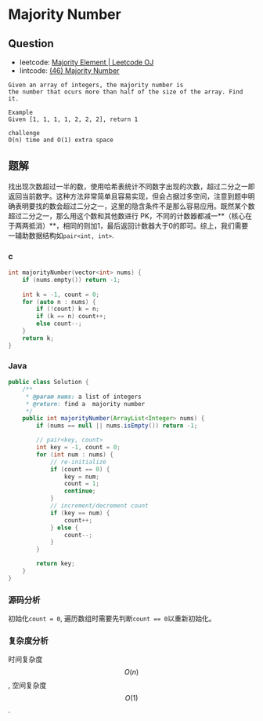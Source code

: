# Majority Number

## Question

- leetcode: [Majority Element | Leetcode OJ](https://leetcode.com/problems/majority-element/)
- lintcode: [(46) Majority Number](http://www.lintcode.com/en/problem/majority-number/)

```
Given an array of integers, the majority number is
the number that ocurs more than half of the size of the array. Find it.

Example
Given [1, 1, 1, 1, 2, 2, 2], return 1

challenge
O(n) time and O(1) extra space
```

## 题解

找出现次数超过一半的数，使用哈希表统计不同数字出现的次数，超过二分之一即返回当前数字。这种方法非常简单且容易实现，但会占据过多空间，注意到题中明确表明要找的数会超过二分之一，这里的隐含条件不是那么容易应用。既然某个数超过二分之一，那么用这个数和其他数进行 PK，不同的计数器都减一**（核心在于两两抵消）**，相同的则加1，最后返回计数器大于0的即可。综上，我们需要一辅助数据结构如`pair<int, int>`.

### c
```c
int majorityNumber(vector<int> nums) {
    if (nums.empty()) return -1;
    
    int k = -1, count = 0;
    for (auto n : nums) {
        if (!count) k = n;
        if (k == n) count++;
        else count--;
    }
    return k;
}
```

### Java

```java
public class Solution {
    /**
     * @param nums: a list of integers
     * @return: find a  majority number
     */
    public int majorityNumber(ArrayList<Integer> nums) {
        if (nums == null || nums.isEmpty()) return -1;

        // pair<key, count>
        int key = -1, count = 0;
        for (int num : nums) {
            // re-initialize
            if (count == 0) {
                key = num;
                count = 1;
                continue;
            }
            // increment/decrement count
            if (key == num) {
                count++;
            } else {
                count--;
            }
        }

        return key;
    }
}
```

### 源码分析

初始化`count = 0`, 遍历数组时需要先判断`count == 0`以重新初始化。

### 复杂度分析

时间复杂度 $$O(n)$$, 空间复杂度 $$O(1)$$.
